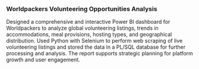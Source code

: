 ### Worldpackers Volunteering Opportunities Analysis

<p style="font-size:14px">
  
Designed a comprehensive and interactive Power BI dashboard for Worldpackers to analyze global volunteering listings, trends in accommodations, meal provisions, hosting types, and geographical distribution. Used Python with Selenium to perform web scraping of live volunteering listings and stored the data in a PL/SQL database for further processing and analysis. The report supports strategic planning for platform growth and user engagement.
</p>
